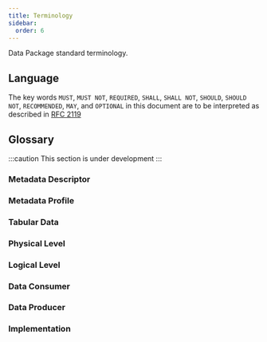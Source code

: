 ```yaml
---
title: Terminology
sidebar:
  order: 6
---
```


Data Package standard terminology.

## Language

The key words `MUST`, `MUST NOT`, `REQUIRED`, `SHALL`, `SHALL NOT`, `SHOULD`, `SHOULD NOT`, `RECOMMENDED`, `MAY`, and `OPTIONAL` in this document are to be interpreted as described in [RFC 2119](https://www.ietf.org/rfc/rfc2119.txt)

## Glossary

:::caution
This section is under development
:::

### Metadata Descriptor

### Metadata Profile

### Tabular Data

### Physical Level

### Logical Level

### Data Consumer

### Data Producer

### Implementation

